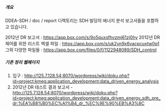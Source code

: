 ##### 개요 
DDEA-SDH / doc / report 디렉토리는 SDH 빌딩의 에너지 분석 보고서들을 포함하고 있습니다. 

2012년 DR 보고서 : https://app.box.com/s/9o5quxsfhvzmj61zj0hy
2012년 DR 제어를 위한 리스트 엑셀 파일 : https://app.box.com/s/uk2yn9x6vacpcuxtw0p1
그외 다양한 파일들 : https://app.box.com/files/0/f/1122948089/SDH_control

##### 기존 정리 웹페이지 
  1. 입구 : http://125.7.128.54:8070/wordpress/wiki/doku.php?id=project:kmeg:application_development:data_driven_energy_analysis
  1. 2012년 DR 테스트 결과 보고서
    - http://125.7.128.54:8070/wordpress/wiki/doku.php?id=project:kmeg:application_development:data_driven_energy_sdh_pre_dr:%EA%B8%B0%EC%A1%B4_dr_%EC%9E%90%EB%A3%8C

